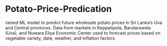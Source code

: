 # Potato-Price-Predication
rained ML model to predict future wholesale potato prices in Sri Lanka’s Uva and Central provinces. Data from markets in Keppetipola, Bandarawela (Uva), and Nuwara Eliya Economic Center used to forecast prices based on vegetable variety, date, weather, and inflation factors.
